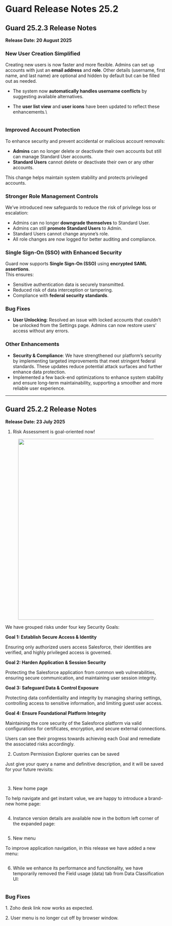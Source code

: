 # Guard Release Notes 25.2

## Guard 25.2.3 Release Notes

**Release Date: 20 August 2025**

### New User Creation Simplified

Creating new users is now faster and more flexible. Admins can set up accounts with just an **email address** and **role**. Other details (username, first name, and last name) are optional and hidden by default but can be filled out as needed.

* The system now **automatically handles username conflicts** by suggesting available alternatives.
*   The **user list view** and **user icons** have been updated to reflect these enhancements.\


    <figure><img src="../../../.gitbook/assets/image (7).png" alt=""><figcaption></figcaption></figure>



### Improved Account Protection

To enhance security and prevent accidental or malicious account removals:

* **Admins** can no longer delete or deactivate their own accounts but still can manage Standard User accounts.
* **Standard Users** cannot delete or deactivate their own or any other accounts.

This change helps maintain system stability and protects privileged accounts.

### Stronger Role Management Controls

We’ve introduced new safeguards to reduce the risk of privilege loss or escalation:

* Admins can no longer **downgrade themselves** to Standard User.
* Admins can still **promote Standard Users** to Admin.
* Standard Users cannot change anyone’s role.
* All role changes are now logged for better auditing and compliance.

### Single Sign-On (SSO) with Enhanced Security

Guard now supports **Single Sign-On (SSO)** using **encrypted SAML assertions**.\
&#x20;This ensures:

* Sensitive authentication data is securely transmitted.
* Reduced risk of data interception or tampering.
* Compliance with **federal security standards**.

### Bug Fixes

* **User Unlocking**: Resolved an issue with locked accounts that couldn’t be unlocked from the Settings page. Admins can now restore users' access without any errors.

### Other Enhancements

* **Security & Compliance**: We have strengthened our platform’s security by implementing targeted improvements that meet stringent federal standards. These updates reduce potential attack surfaces and further enhance data protection.
* Implemented a few back-end optimizations to enhance system stability and ensure long-term maintainability, supporting a smoother and more reliable user experience.

***

## Guard 25.2.2 Release Notes

**Release Date: 23 July 2025**

1. Risk Assessment is goal-oriented now!

<figure><img src="../../../.gitbook/assets/image (1816).png" alt="" width="563"><figcaption></figcaption></figure>

We have grouped risks under four key Security Goals:

**Goal 1: Establish Secure Access & Identity**

Ensuring only authorized users access Salesforce, their identities are verified, and highly privileged access is governed.

**Goal 2: Harden Application & Session Security**

Protecting the Salesforce application from common web vulnerabilities, ensuring secure communication, and maintaining user session integrity.

**Goal 3: Safeguard Data & Control Exposure**

Protecting data confidentiality and integrity by managing sharing settings, controlling access to sensitive information, and limiting guest user access.

**Goal 4: Ensure Foundational Platform Integrity**

Maintaining the core security of the Salesforce platform via valid configurations for certificates, encryption, and secure external connections.

Users can see their progress towards achieving each Goal and remediate the associated risks accordingly.&#x20;

2. Custom Permission Explorer queries can be saved

Just give your query a name and definitive description, and it will be saved for your future revisits:

<figure><img src="../../../.gitbook/assets/image (1817).png" alt=""><figcaption></figcaption></figure>

<figure><img src="../../../.gitbook/assets/image (1818).png" alt=""><figcaption></figcaption></figure>

3. New home page

To help navigate and get instant value, we are happy to introduce a brand-new home page:

<figure><img src="../../../.gitbook/assets/image (1819).png" alt=""><figcaption></figcaption></figure>

4. Instance version details are available now in the bottom left corner of the expanded page:

<figure><img src="../../../.gitbook/assets/image (1820).png" alt=""><figcaption></figcaption></figure>

5. New menu

To improve application navigation, in this release we have added a new menu:

<figure><img src="../../../.gitbook/assets/image (1821).png" alt=""><figcaption></figcaption></figure>

6. While we enhance its performance and functionality, we have temporarily removed the Field usage (data) tab from Data Classification UI:

<figure><img src="../../../.gitbook/assets/image (1822).png" alt=""><figcaption></figcaption></figure>

### Bug Fixes

1\.      Zoho desk link now works as expected.

2\.      User menu is no longer cut off by browser window.
